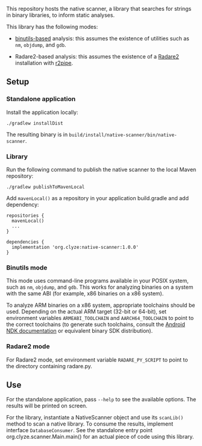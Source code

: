 This repository hosts the native scanner, a library that searches for
strings in binary libraries, to inform static analyses.

This library has the following modes:

* [binutils-based](https://www.gnu.org/software/binutils/) analysis: this assumes the existence of utilities
  such as `nm`, `objdump`, and `gdb`.

* Radare2-based analysis: this assumes the existence of a
  [Radare2](https://rada.re/) installation with
  [r2pipe](https://github.com/radareorg/radare2-r2pipe).

## Setup ##

### Standalone application ###

Install the application locally:

```
./gradlew installDist
```

The resulting binary is in `build/install/native-scanner/bin/native-scanner`.

### Library ###

Run the following command to publish the native scanner to the local
Maven repository:

```
./gradlew publishToMavenLocal
```

Add `mavenLocal()` as a repository in your application build.gradle
and add dependency:

```
repositories {
  mavenLocal()
  ...
}

dependencies {
  implementation 'org.clyze:native-scanner:1.0.0'
}
```

### Binutils mode ###

This mode uses command-line programs available in your POSIX system,
such as `nm`, `objdump`, and `gdb`. This works for analyzing binaries
on a system with the same ABI (for example, x86 binaries on a x86
system).

To analyze ARM binaries on a x86 system, appropriate toolchains should
be used. Depending on the actual ARM target (32-bit or 64-bit), set
environment variables `ARMEABI_TOOLCHAIN` and `AARCH64_TOOLCHAIN` to
point to the correct toolchains (to generate such toolchains, consult
the [Android NDK documentation](https://developer.android.com/ndk/guides/standalone_toolchain)
or equivalent binary SDK distribution).

### Radare2 mode ###

For Radare2 mode, set environment variable `RADARE_PY_SCRIPT` to
point to the directory containing radare.py.

## Use ##

For the standalone application, pass `--help` to see the available
options. The results will be printed on screen.

For the library, instantiate a NativeScanner object and use its
`scanLib()` method to scan a native library. To consume the results,
implement interface `DatabaseConsumer`. See the standalone entry point
org.clyze.scanner.Main.main() for an actual piece of code using this
library.

